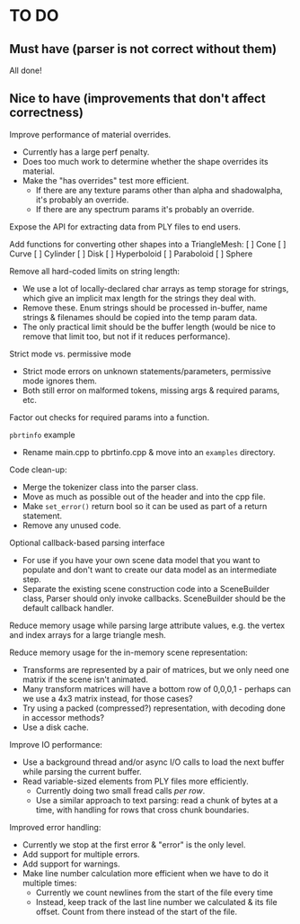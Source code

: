 TO DO
=====

Must have (parser is not correct without them)
----------------------------------------------

All done!


Nice to have (improvements that don't affect correctness)
---------------------------------------------------------

Improve performance of material overrides.
- Currently has a large perf penalty.
- Does too much work to determine whether the shape overrides its material.
- Make the "has overrides" test more efficient.
  - If there are any texture params other than alpha and shadowalpha, it's probably an override.
  - If there are any spectrum params it's probably an override.
  
Expose the API for extracting data from PLY files to end users.

Add functions for converting other shapes into a TriangleMesh:
[ ] Cone
[ ] Curve
[ ] Cylinder
[ ] Disk
[ ] Hyperboloid
[ ] Paraboloid
[ ] Sphere

Remove all hard-coded limits on string length:
* We use a lot of locally-declared char arrays as temp storage for strings,
  which give an implicit max length for the strings they deal with.
* Remove these. Enum strings should be processed in-buffer, name strings &
  filenames should be copied into the temp param data.
* The only practical limit should be the buffer length (would be nice to
  remove that limit too, but not if it reduces performance).

Strict mode vs. permissive mode
* Strict mode errors on unknown statements/parameters, permissive mode ignores
  them.
* Both still error on malformed tokens, missing args & required params, etc.

Factor out checks for required params into a function.

`pbrtinfo` example
* Rename main.cpp to pbrtinfo.cpp & move into an `examples` directory.

Code clean-up:
* Merge the tokenizer class into the parser class.
* Move as much as possible out of the header and into the cpp file.
* Make `set_error()` return bool so it can be used as part of a return statement.
* Remove any unused code.

Optional callback-based parsing interface
* For use if you have your own scene data model that you want to populate and
  don't want to create our data model as an intermediate step.
* Separate the existing scene construction code into a SceneBuilder class,
  Parser should only invoke callbacks. SceneBuilder should be the default 
  callback handler.

Reduce memory usage while parsing large attribute values, e.g. the vertex and
index arrays for a large triangle mesh.

Reduce memory usage for the in-memory scene representation:
- Transforms are represented by a pair of matrices, but we only need one
  matrix if the scene isn't animated.
- Many transform matrices will have a bottom row of 0,0,0,1 - perhaps can we use a 4x3 matrix instead, for those cases?
- Try using a packed (compressed?) representation, with decoding done in
  accessor methods?
- Use a disk cache.

Improve IO performance:
- Use a background thread and/or async I/O calls to load the next buffer while
  parsing the current buffer.
- Read variable-sized elements from PLY files more efficiently.
  - Currently doing two small fread calls *per row*.
  - Use a similar approach to text parsing: read a chunk of bytes at a time,
    with handling for rows that cross chunk boundaries.

Improved error handling:
* Currently we stop at the first error & "error" is the only level.
* Add support for multiple errors.
* Add support for warnings.
* Make line number calculation more efficient when we have to do it multiple times:
  * Currently we count newlines from the start of the file every time
  * Instead, keep track of the last line number we calculated & its file offset. Count from there instead of the start of the file.
